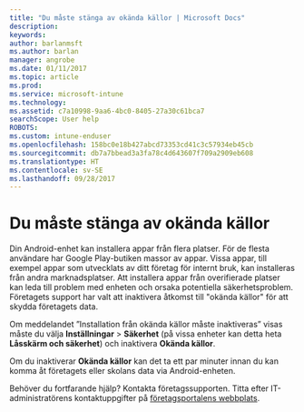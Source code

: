 ```yaml
---
title: "Du måste stänga av okända källor | Microsoft Docs"
description: 
keywords: 
author: barlanmsft
ms.author: barlan
manager: angrobe
ms.date: 01/11/2017
ms.topic: article
ms.prod: 
ms.service: microsoft-intune
ms.technology: 
ms.assetid: c7a10998-9aa6-4bc0-8405-27a30c61bca7
searchScope: User help
ROBOTS: 
ms.custom: intune-enduser
ms.openlocfilehash: 158bc0e18b427abcd73353cd41c3c57934eb45cb
ms.sourcegitcommit: db7a7bbead3a3fa78c4d643607f709a2909eb608
ms.translationtype: HT
ms.contentlocale: sv-SE
ms.lasthandoff: 09/28/2017
---
```

# <a name="you-need-to-turn-off-unknown-sources"></a>Du måste stänga av okända källor

Din Android-enhet kan installera appar från flera platser. För de flesta användare har Google Play-butiken massor av appar. Vissa appar, till exempel appar som utvecklats av ditt företag för internt bruk, kan installeras från andra marknadsplatser. Att installera appar från overifierade platser kan leda till problem med enheten och orsaka potentiella säkerhetsproblem. Företagets support har valt att inaktivera åtkomst till "okända källor" för att skydda företagets data.

Om meddelandet ”Installation från okända källor måste inaktiveras” visas måste du välja **Inställningar** > **Säkerhet** (på vissa enheter kan detta heta **Låsskärm och säkerhet**) och inaktivera **Okända källor**.

Om du inaktiverar **Okända källor** kan det ta ett par minuter innan du kan komma åt företagets eller skolans data via Android-enheten.

Behöver du fortfarande hjälp? Kontakta företagssupporten. Titta efter IT-administratörens kontaktuppgifter på [företagsportalens webbplats](https://portal.manage.microsoft.com).
